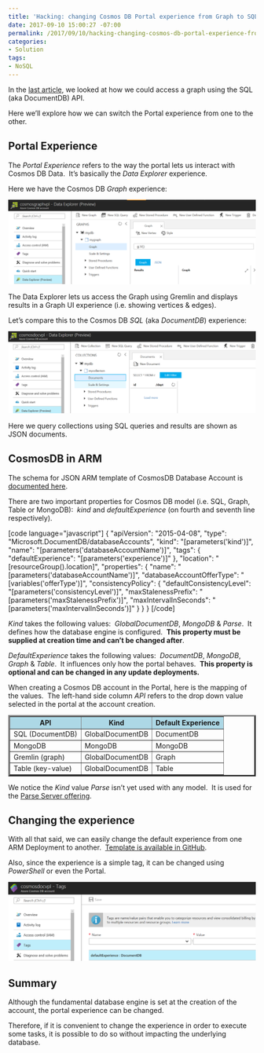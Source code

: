 ```yaml
---
title: 'Hacking: changing Cosmos DB Portal experience from Graph to SQL'
date: 2017-09-10 15:00:27 -07:00
permalink: /2017/09/10/hacking-changing-cosmos-db-portal-experience-from-graph-to-sql/
categories:
- Solution
tags:
- NoSQL
---
```

In the <a href="https://vincentlauzon.com/2017/09/05/hacking-accessing-a-graph-in-cosmos-db-with-sql-documentdb-api/">last article</a>, we looked at how we could access a graph using the SQL (aka DocumentDB) API.

Here we’ll explore how we can switch the Portal experience from one to the other.
<h2>Portal Experience</h2>
The <em>Portal Experience </em>refers to the way the portal lets us interact with Cosmos DB Data.  It’s basically the <em>Data Explorer</em> experience.

Here we have the Cosmos DB <em>Graph</em> experience:

<a href="/assets/posts/2017/3/hacking-changing-cosmos-db-portal-experience-from-graph-to-sql/image.png"><img style="border:0 currentcolor;display:inline;background-image:none;" title="image" src="/assets/posts/2017/3/hacking-changing-cosmos-db-portal-experience-from-graph-to-sql/image_thumb.png" alt="image" border="0" /></a>

The Data Explorer lets us access the Graph using Gremlin and displays results in a Graph UI experience (i.e. showing vertices &amp; edges).

Let’s compare this to the Cosmos DB <em>SQL</em> (aka <em>DocumentDB</em>) experience:

<a href="/assets/posts/2017/3/hacking-changing-cosmos-db-portal-experience-from-graph-to-sql/image2.png"><img style="border:0 currentcolor;display:inline;background-image:none;" title="image" src="/assets/posts/2017/3/hacking-changing-cosmos-db-portal-experience-from-graph-to-sql/image_thumb2.png" alt="image" border="0" /></a>

Here we query collections using SQL queries and results are shown as JSON documents.
<h2>CosmosDB in ARM</h2>
The schema for JSON ARM template of CosmosDB Database Account is <a href="https://docs.microsoft.com/en-ca/azure/templates/microsoft.documentdb/databaseaccounts" target="_blank" rel="noopener">documented here</a>.

There are two important properties for Cosmos DB model (i.e. SQL, Graph, Table or MongoDB):  <em>kind</em> and <em>defaultExperience</em> (on fourth and seventh line respectively).

[code language="javascript"]
{
  &quot;apiVersion&quot;: &quot;2015-04-08&quot;,
  &quot;type&quot;: &quot;Microsoft.DocumentDB/databaseAccounts&quot;,
  &quot;kind&quot;: &quot;[parameters('kind')]&quot;,
  &quot;name&quot;: &quot;[parameters('databaseAccountName')]&quot;,
  &quot;tags&quot;: {
    &quot;defaultExperience&quot;: &quot;[parameters('experience')]&quot;
  },
  &quot;location&quot;: &quot;[resourceGroup().location]&quot;,
  &quot;properties&quot;: {
    &quot;name&quot;: &quot;[parameters('databaseAccountName')]&quot;,
    &quot;databaseAccountOfferType&quot;: &quot;[variables('offerType')]&quot;,
    &quot;consistencyPolicy&quot;: {
      &quot;defaultConsistencyLevel&quot;: &quot;[parameters('consistencyLevel')]&quot;,
      &quot;maxStalenessPrefix&quot;: &quot;[parameters('maxStalenessPrefix')]&quot;,
      &quot;maxIntervalInSeconds&quot;: &quot;[parameters('maxIntervalInSeconds')]&quot;
    }
  }
}
[/code]

<em>Kind</em> takes the following values:  <em>GlobalDocumentDB</em>, <em>MongoDB</em> &amp; <em>Parse</em>.  It defines how the database engine is configured.  <strong>This property must be supplied at creation time and can’t be changed after</strong>.

<em>DefaultExperience</em> takes the following values:  <em>DocumentDB</em>, <em>MongoDB</em>,
<em>Graph</em> &amp; <em>Table</em>.  It influences only how the portal behaves.  <strong>This property is optional and can be changed in any update deployments.</strong>

When creating a Cosmos DB account in the Portal, here is the mapping of the values.  The left-hand side column <em>API</em> refers to the drop down value selected in the portal at the account creation.
<table border="3" width="524">
<thead>
<tr style="background:lightblue;">
<th>API</th>
<th>Kind</th>
<th>Default Experience</th>
</tr>
</thead>
<tbody>
<tr>
<td>SQL (DocumentDB)</td>
<td>GlobalDocumentDB</td>
<td>DocumentDB</td>
</tr>
<tr>
<td>MongoDB</td>
<td>MongoDB</td>
<td>MongoDB</td>
</tr>
<tr>
<td>Gremlin (graph)</td>
<td>GlobalDocumentDB</td>
<td>Graph</td>
</tr>
<tr>
<td>Table (key-value)</td>
<td>GlobalDocumentDB</td>
<td>Table</td>
</tr>
</tbody>
</table>
We notice the <em>Kind</em> value <em>Parse</em> isn’t yet used with any model.  It is used for the <a href="https://azuremarketplace.microsoft.com/en-us/marketplace/apps/Microsoft.ParseServer" target="_blank" rel="noopener">Parse Server offering</a>.
<h2>Changing the experience</h2>
With all that said, we can easily change the default experience from one ARM Deployment to another.  <a href="https://github.com/vplauzon/cosmos-db/tree/master/Cosmos-DB-Portal-Experience" target="_blank" rel="noopener">Template is available in GitHub</a>.

Also, since the experience is a simple tag, it can be changed using <em>PowerShell</em> or even the Portal.

<a href="/assets/posts/2017/3/hacking-changing-cosmos-db-portal-experience-from-graph-to-sql/image3.png"><img style="border:0 currentcolor;display:inline;background-image:none;" title="image" src="/assets/posts/2017/3/hacking-changing-cosmos-db-portal-experience-from-graph-to-sql/image_thumb3.png" alt="image" border="0" /></a>
<h2>Summary</h2>
Although the fundamental database engine is set at the creation of the account, the portal experience can be changed.

Therefore, if it is convenient to change the experience in order to execute some tasks, it is possible to do so without impacting the underlying database.